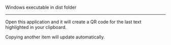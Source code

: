 Windows executable in dist folder

************************

Open this application and it will create a QR code for the last text highlighted in your clipboard.

Copying another item will update automatically.
